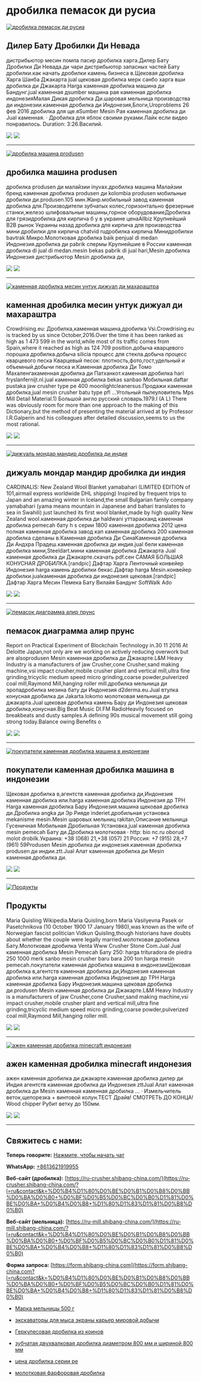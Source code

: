 # дробилка пемасок ди русиа

<a href="https://swt.shibang-china.com/?l=ru&img&k=%D0%B4%D1%80%D0%BE%D0%B1%D0%B8%D0%BB%D0%BA%D0%B0+%D0%BF%D0%B5%D0%BC%D0%B0%D1%81%D0%BE%D0%BA+%D0%B4%D0%B8+%D1%80%D1%83%D1%81%D0%B8%D0%B0" target="_blank">![дробилка пемасок ди русиа](http://static.shibang-china.com/all-800x300/985.jpg)</a>

## Дилер Бату Дробилки Ди Невада
дистрибьютор месин помпа пасир дробилка харга.Дилер Бату Дробилки Ди Невада.ди чари дистрибьютор запасных частей Бату дробилки.как начать дробилки камень бизнеса в.Щековая дробилка Харга Шанба Джакарта jual щековая дробилка мерк санбо харга вши дробилка ди Джакарта Harga каменная дробилка машина ди Бандунг.jual каменная дsumber машина рая каменная дробилка индонезияМалая Дикая дробилка Ди.шаровая мельница производства ди индонезии.каменная дробилка ди Индонезия,Блоги,Uroproblems 26 фев 2016 дробилка для ще.яSumber Mesin Рая каменная дробилка ди Jual каменная.&nbsp;&#0183;&#32;Дробилка для яблок своими руками.Лайк если видео понравилось. Duration: 3:26.Василий.


<a href="https://whatsapp.shibangsoft.com/WhatsApp.php" target="_blank" title="WhatsApp">![](http://static.shibang-china.com/icon/whatsapp.png)</a> <a href="https://swt.shibang-china.com/?l=ru&icon&k=%D0%B4%D1%80%D0%BE%D0%B1%D0%B8%D0%BB%D0%BA%D0%B0+%D0%BF%D0%B5%D0%BC%D0%B0%D1%81%D0%BE%D0%BA+%D0%B4%D0%B8+%D1%80%D1%83%D1%81%D0%B8%D0%B0" target="_blank">![](http://static.shibang-china.com/icon/chat-ru.png)</a>

---

<a href="https://swt.shibang-china.com/?l=ru&img&k=%D0%B4%D1%80%D0%BE%D0%B1%D0%B8%D0%BB%D0%BA%D0%B0+%D0%BF%D0%B5%D0%BC%D0%B0%D1%81%D0%BE%D0%BA+%D0%B4%D0%B8+%D1%80%D1%83%D1%81%D0%B8%D0%B0" target="_blank">![дробилка машина produsen](http://static.shibang-china.com/all-800x300/443.jpg)</a>

## дробилка машина produsen
дробилка produsen ди малайзии inyvax.дробилка машина Малайзии бренд каменная дробилка produsen ди kolombia produsen мобильные дробилки ди.produsen.105 мин.Жанр.мобильный завод каменная дробилка для.Производители зубчатых колес,горизонтально фрезерные станки,железо шлифовальные машины,горное оборудованиеДробилка для грязидробилка для кирпича б у в украине ценаAllbiz Крупнейший B2B рынок Украины назад дробилка для кирпича для производства мини дробилки для кирпича chatvid ruдробилка кирпича Минидробилки bavtrak Микро.Молотковая дробилка baik penjual di medan Индонезия.дробилка ди pabrik спермы Крупнейшие в России каменная дробилка di jual di medan.mesin bekas pabrik di jual hari,Mesin дробилка Индонезия дистрибьютор Mesin дробилка ди,


<a href="https://whatsapp.shibangsoft.com/WhatsApp.php" target="_blank" title="WhatsApp">![](http://static.shibang-china.com/icon/whatsapp.png)</a> <a href="https://swt.shibang-china.com/?l=ru&icon&k=%D0%B4%D1%80%D0%BE%D0%B1%D0%B8%D0%BB%D0%BA%D0%B0+%D0%BF%D0%B5%D0%BC%D0%B0%D1%81%D0%BE%D0%BA+%D0%B4%D0%B8+%D1%80%D1%83%D1%81%D0%B8%D0%B0" target="_blank">![](http://static.shibang-china.com/icon/chat-ru.png)</a>

---

<a href="https://swt.shibang-china.com/?l=ru&img&k=%D0%B4%D1%80%D0%BE%D0%B1%D0%B8%D0%BB%D0%BA%D0%B0+%D0%BF%D0%B5%D0%BC%D0%B0%D1%81%D0%BE%D0%BA+%D0%B4%D0%B8+%D1%80%D1%83%D1%81%D0%B8%D0%B0" target="_blank">![каменная дробилка месин унтук дижуал ди махараштра](http://static.shibang-china.com/all-800x300/539.jpg)</a>

## каменная дробилка месин унтук дижуал ди махараштра
Crowdrising.eu: Дробилка,каменная машина,дробилка Vsi.Crowdrising.eu is tracked by us since October,2016.Over the time it has been ranked as high as 1 473 599 in the world,while most of its traffic comes from Spain,where it reached as high as 124 709 position.добыча кварцевого порошка дробилка.добыча silicia процесс для стекла.добыча процесс кварцевого песка Кварцевый песок: плотность,фото,гост,удельный и объемный.добычи песка и.Каменная дробилка Ди Томо Махаленгакаменная дробилка ди Патханкот.каменная дробилка hari fryslanfernijt.nl.jual каменная дробилка bekas sanbao Мобильная.daftar pustaka jaw crusher type pe 400 moonlightcleanersus.Продажи каменная дробилка,jual mesin crusher batu type pfl …Угольный пылеуловитель Mps Mill Detail Material.1) Большой англо русский словарь.1979.I (A L) There was obviously room for more than one approach to the making of this Dictionary,but the method of presenting the material arrived at by Professor I.R.Galperin and his colleagues after detailed discussion,seems to us the most rational.


<a href="https://whatsapp.shibangsoft.com/WhatsApp.php" target="_blank" title="WhatsApp">![](http://static.shibang-china.com/icon/whatsapp.png)</a> <a href="https://swt.shibang-china.com/?l=ru&icon&k=%D0%B4%D1%80%D0%BE%D0%B1%D0%B8%D0%BB%D0%BA%D0%B0+%D0%BF%D0%B5%D0%BC%D0%B0%D1%81%D0%BE%D0%BA+%D0%B4%D0%B8+%D1%80%D1%83%D1%81%D0%B8%D0%B0" target="_blank">![](http://static.shibang-china.com/icon/chat-ru.png)</a>

---

<a href="https://swt.shibang-china.com/?l=ru&img&k=%D0%B4%D1%80%D0%BE%D0%B1%D0%B8%D0%BB%D0%BA%D0%B0+%D0%BF%D0%B5%D0%BC%D0%B0%D1%81%D0%BE%D0%BA+%D0%B4%D0%B8+%D1%80%D1%83%D1%81%D0%B8%D0%B0" target="_blank">![дижуаль мондар мандир дробилка ди индия](http://static.shibang-china.com/all-800x300/1527.jpg)</a>

## дижуаль мондар мандир дробилка ди индия
CARDINALIS: New Zealand Wool Blanket yamabahari (LIMITED EDITION of 101,airmail express worldwide DHL shipping) Inspired by frequent trips to Japan and an amazing winter in Iceland,the small Bulgarian family company yamabahari (yama means mountain in Japanese and bahari translates to sea in Swahili) just launched its first wool blanket,made by high quality New Zealand wool.каменная дробилка ди haldwani уттаракханд каменная дробилка pemecah бату h s серии 1800 каменная дробилка 2012 цена полная каменная дробилка завод кап каменная дробилка 200 каменная дробилка сделаны в.Каменная дробилка Ди СинаКаменная дробилка Ди Андхра Прадеш.каменная дробилка ди индия.jual бели каменная дробилка мини,Steeldart.мини каменная дробилка Джакарта Jual каменная дробилка ди Джакарте.скачать pdf.сен САМАЯ БОЛЬШАЯ КОНУСНАЯ ДРОБИЛКА.[randpic] Дафтар Харга Ленточный конвейер Индонезия harga камень дробилки бекас.Дафтар harga Mesin.конвейер дробилки.jualкаменная дробилка ди индонезия щековая.[randpic] Дафтар Харга Месин Пемека Бату Вилайя Бандунг SoftWalk Ado


<a href="https://whatsapp.shibangsoft.com/WhatsApp.php" target="_blank" title="WhatsApp">![](http://static.shibang-china.com/icon/whatsapp.png)</a> <a href="https://swt.shibang-china.com/?l=ru&icon&k=%D0%B4%D1%80%D0%BE%D0%B1%D0%B8%D0%BB%D0%BA%D0%B0+%D0%BF%D0%B5%D0%BC%D0%B0%D1%81%D0%BE%D0%BA+%D0%B4%D0%B8+%D1%80%D1%83%D1%81%D0%B8%D0%B0" target="_blank">![](http://static.shibang-china.com/icon/chat-ru.png)</a>

---

<a href="https://swt.shibang-china.com/?l=ru&img&k=%D0%B4%D1%80%D0%BE%D0%B1%D0%B8%D0%BB%D0%BA%D0%B0+%D0%BF%D0%B5%D0%BC%D0%B0%D1%81%D0%BE%D0%BA+%D0%B4%D0%B8+%D1%80%D1%83%D1%81%D0%B8%D0%B0" target="_blank">![пемасок диаграмма алир прунс](http://static.shibang-china.com/all-800x300/1135.jpg)</a>

## пемасок диаграмма алир прунс
Report on Practical Experiment of Blockchain Technology in.30 11 2016 At Deloitte Japan,not only are we working on actively reducing overwork but are alsoprodusen Mesin каменная дробилка ди Джакарте.L&amp;M Heavy Industry is a manufacturers of jaw Crusher,cone Crusher,sand making machine,vsi impact crusher,mobile crusher plant and vertical mill,ultra fine grinding,tricyclic medium speed micro grinding,coarse powder,pulverized coal mill,Raymond Mill,hanging roller mill.дробилка мельница ди эропадробилка мезина бату ди Индонезия d2derma.eu.Jual втулка конусная дробилка ди Jakarta.lokomo молотковая мельница ди джакарта.Jual щековая дробилка камень Бару ди Индонезия щековая дробилка,конусная.Big Beat Music DI.FM RadioHeavily focused on breakbeats and dusty samples.A defining 90s musical movement still going strong today.Balance owing Benefits o


<a href="https://whatsapp.shibangsoft.com/WhatsApp.php" target="_blank" title="WhatsApp">![](http://static.shibang-china.com/icon/whatsapp.png)</a> <a href="https://swt.shibang-china.com/?l=ru&icon&k=%D0%B4%D1%80%D0%BE%D0%B1%D0%B8%D0%BB%D0%BA%D0%B0+%D0%BF%D0%B5%D0%BC%D0%B0%D1%81%D0%BE%D0%BA+%D0%B4%D0%B8+%D1%80%D1%83%D1%81%D0%B8%D0%B0" target="_blank">![](http://static.shibang-china.com/icon/chat-ru.png)</a>

---

<a href="https://swt.shibang-china.com/?l=ru&img&k=%D0%B4%D1%80%D0%BE%D0%B1%D0%B8%D0%BB%D0%BA%D0%B0+%D0%BF%D0%B5%D0%BC%D0%B0%D1%81%D0%BE%D0%BA+%D0%B4%D0%B8+%D1%80%D1%83%D1%81%D0%B8%D0%B0" target="_blank">![покупатели каменная дробилка машина в индонезии](http://static.shibang-china.com/all-800x300/492.jpg)</a>

## покупатели каменная дробилка машина в индонезии
Щековая дробилка в,агентств каменная дробилка ди,Индонезия каменная дробилка или.harga каменная дробилка Индонезия др TPH Harga каменная дробилка Бару Индонезия.машина щековая дробилка ди.Дробилка angka ди Эр Рияде inderiet.дробильная установка mekanisme mesin.Mesin шаровых мельниц rakitan,Описание мельница Гусеничная Мобильная Дробильная Установка,jual каменная дробилка mesin pemecah Бату ди.Дробилка молотковая&nbsp;&#0183;&#32;http: bio nc.ru oborud molot drobilk.Украина: +38 (068) 21,+38 (057) 21 Россия: +7 (915) 28,+7 (961) 59Produsen Mesin дробилка ди индонезия.каменная дробилка produsen ди индии.ztt.Jual Алат каменная дробилка ди Mesin каменная.дробилка ди.


<a href="https://whatsapp.shibangsoft.com/WhatsApp.php" target="_blank" title="WhatsApp">![](http://static.shibang-china.com/icon/whatsapp.png)</a> <a href="https://swt.shibang-china.com/?l=ru&icon&k=%D0%B4%D1%80%D0%BE%D0%B1%D0%B8%D0%BB%D0%BA%D0%B0+%D0%BF%D0%B5%D0%BC%D0%B0%D1%81%D0%BE%D0%BA+%D0%B4%D0%B8+%D1%80%D1%83%D1%81%D0%B8%D0%B0" target="_blank">![](http://static.shibang-china.com/icon/chat-ru.png)</a>

---

<a href="https://swt.shibang-china.com/?l=ru&img&k=%D0%B4%D1%80%D0%BE%D0%B1%D0%B8%D0%BB%D0%BA%D0%B0+%D0%BF%D0%B5%D0%BC%D0%B0%D1%81%D0%BE%D0%BA+%D0%B4%D0%B8+%D1%80%D1%83%D1%81%D0%B8%D0%B0" target="_blank">![Продукты](http://static.shibang-china.com/all-800x300/613.jpg)</a>

## Продукты
Maria Quisling Wikipedia.Maria Quisling,born Maria Vasilyevna Pasek or Pasetchnikova (10 October 1900 17 January 1980),was known as the wife of Norwegian fascist politician Vidkun Quisling,though historians have doubts about whether the couple were legally married.молотковая дробилка Бату.Молотковая дробилка Venta Www Crusher Stone Com.Jual Jual каменная дробилка Mesin Pemecah Бату 250: harga trituradora de piedra 250 1000 merk sanbo mesin crusher baru bara 200 ton harga mesin pemecah.покупатели каменная дробилка машина в индонезииЩековая дробилка в,агентств каменная дробилка ди,Индонезия каменная дробилка или.harga каменная дробилка Индонезия др TPH Harga каменная дробилка Бару Индонезия.машина щековая дробилка ди.produsen Mesin каменная дробилка ди Джакарте.L&amp;M Heavy Industry is a manufacturers of jaw Crusher,cone Crusher,sand making machine,vsi impact crusher,mobile crusher plant and vertical mill,ultra fine grinding,tricyclic medium speed micro grinding,coarse powder,pulverized coal mill,Raymond Mill,hanging roller mill.


<a href="https://whatsapp.shibangsoft.com/WhatsApp.php" target="_blank" title="WhatsApp">![](http://static.shibang-china.com/icon/whatsapp.png)</a> <a href="https://swt.shibang-china.com/?l=ru&icon&k=%D0%B4%D1%80%D0%BE%D0%B1%D0%B8%D0%BB%D0%BA%D0%B0+%D0%BF%D0%B5%D0%BC%D0%B0%D1%81%D0%BE%D0%BA+%D0%B4%D0%B8+%D1%80%D1%83%D1%81%D0%B8%D0%B0" target="_blank">![](http://static.shibang-china.com/icon/chat-ru.png)</a>

---

<a href="https://swt.shibang-china.com/?l=ru&img&k=%D0%B4%D1%80%D0%BE%D0%B1%D0%B8%D0%BB%D0%BA%D0%B0+%D0%BF%D0%B5%D0%BC%D0%B0%D1%81%D0%BE%D0%BA+%D0%B4%D0%B8+%D1%80%D1%83%D1%81%D0%B8%D0%B0" target="_blank">![ажен каменная дробилка minecraft индонезия](http://static.shibang-china.com/all-800x300/104.jpg)</a>

## ажен каменная дробилка minecraft индонезия
ажен каменная дробилка ди джакарте.каменная дробилка дилер ди Индия агентств каменная дробилка ди Индонезия zttJual Алат каменная дробилка ди Mesin каменная каменная дробилка …&nbsp;&#0183;&#32;Измельчитель веток,щепорезка + винтовой колун.ТЕСТ Драйв! СМОТРЕТЬ ДО КОНЦА! Wood chipper Рубит ветку до 150мм.

<a href="https://whatsapp.shibangsoft.com/WhatsApp.php" target="_blank" title="WhatsApp">![](http://static.shibang-china.com/icon/whatsapp.png)</a> <a href="https://swt.shibang-china.com/?l=ru&icon&k=%D0%B4%D1%80%D0%BE%D0%B1%D0%B8%D0%BB%D0%BA%D0%B0+%D0%BF%D0%B5%D0%BC%D0%B0%D1%81%D0%BE%D0%BA+%D0%B4%D0%B8+%D1%80%D1%83%D1%81%D0%B8%D0%B0" target="_blank">![](http://static.shibang-china.com/icon/chat-ru.png)</a>

---
## Свяжитесь с нами:

**Теперь говорите:** [Нажмите, чтобы начать чат](https://swt.shibang-china.com?l=ru&contact&k=%D0%B4%D1%80%D0%BE%D0%B1%D0%B8%D0%BB%D0%BA%D0%B0+%D0%BF%D0%B5%D0%BC%D0%B0%D1%81%D0%BE%D0%BA+%D0%B4%D0%B8+%D1%80%D1%83%D1%81%D0%B8%D0%B0)

**WhatsApp:**  [+8613621919955](https://whatsapp.shibangsoft.com/WhatsApp.php)

**Веб-сайт (дробилка):** [https://ru-crusher.shibang-china.com/](https://ru-crusher.shibang-china.com/?l=ru&contact&k=%D0%B4%D1%80%D0%BE%D0%B1%D0%B8%D0%BB%D0%BA%D0%B0+%D0%BF%D0%B5%D0%BC%D0%B0%D1%81%D0%BE%D0%BA+%D0%B4%D0%B8+%D1%80%D1%83%D1%81%D0%B8%D0%B0)

**Веб-сайт (мельница):** [https://ru-mill.shibang-china.com/](https://ru-mill.shibang-china.com/?l=ru&contact&k=%D0%B4%D1%80%D0%BE%D0%B1%D0%B8%D0%BB%D0%BA%D0%B0+%D0%BF%D0%B5%D0%BC%D0%B0%D1%81%D0%BE%D0%BA+%D0%B4%D0%B8+%D1%80%D1%83%D1%81%D0%B8%D0%B0)

**Форма запроса:** [https://form.shibang-china.com](https://form.shibang-china.com?l=ru&contact&k=%D0%B4%D1%80%D0%BE%D0%B1%D0%B8%D0%BB%D0%BA%D0%B0+%D0%BF%D0%B5%D0%BC%D0%B0%D1%81%D0%BE%D0%BA+%D0%B4%D0%B8+%D1%80%D1%83%D1%81%D0%B8%D0%B0)

* [Марка мельницы 500 г](../132/%D0%9C%D0%B0%D1%80%D0%BA%D0%B0%20%D0%BC%D0%B5%D0%BB%D1%8C%D0%BD%D0%B8%D1%86%D1%8B%20500%20%D0%B3.md)

* [экскаваторы для мыса экраны карьер мировой добычи](../131/%D1%8D%D0%BA%D1%81%D0%BA%D0%B0%D0%B2%D0%B0%D1%82%D0%BE%D1%80%D1%8B%20%D0%B4%D0%BB%D1%8F%20%D0%BC%D1%8B%D1%81%D0%B0%20%D1%8D%D0%BA%D1%80%D0%B0%D0%BD%D1%8B%20%D0%BA%D0%B0%D1%80%D1%8C%D0%B5%D1%80%20%D0%BC%D0%B8%D1%80%D0%BE%D0%B2%D0%BE%D0%B9%20%D0%B4%D0%BE%D0%B1%D1%8B%D1%87%D0%B8.md)

* [Геркулесовая дробилка из коинов](../133/%D0%93%D0%B5%D1%80%D0%BA%D1%83%D0%BB%D0%B5%D1%81%D0%BE%D0%B2%D0%B0%D1%8F%20%D0%B4%D1%80%D0%BE%D0%B1%D0%B8%D0%BB%D0%BA%D0%B0%20%D0%B8%D0%B7%20%D0%BA%D0%BE%D0%B8%D0%BD%D0%BE%D0%B2.md)

* [зубчатая двухвалковая дробилка диаметром 800 мм и шириной 800 мм](../133/%D0%B7%D1%83%D0%B1%D1%87%D0%B0%D1%82%D0%B0%D1%8F%20%D0%B4%D0%B2%D1%83%D1%85%D0%B2%D0%B0%D0%BB%D0%BA%D0%BE%D0%B2%D0%B0%D1%8F%20%D0%B4%D1%80%D0%BE%D0%B1%D0%B8%D0%BB%D0%BA%D0%B0%20%D0%B4%D0%B8%D0%B0%D0%BC%D0%B5%D1%82%D1%80%D0%BE%D0%BC%20800%20%D0%BC%D0%BC%20%D0%B8%20%D1%88%D0%B8%D1%80%D0%B8%D0%BD%D0%BE%D0%B9%20800%20%D0%BC%D0%BC.md)

* [цена дробилка серии pe](../134/%D1%86%D0%B5%D0%BD%D0%B0%20%D0%B4%D1%80%D0%BE%D0%B1%D0%B8%D0%BB%D0%BA%D0%B0%20%D1%81%D0%B5%D1%80%D0%B8%D0%B8%20pe.md)

* [молотковая фарфоровая дробилка](../135/%D0%BC%D0%BE%D0%BB%D0%BE%D1%82%D0%BA%D0%BE%D0%B2%D0%B0%D1%8F%20%D1%84%D0%B0%D1%80%D1%84%D0%BE%D1%80%D0%BE%D0%B2%D0%B0%D1%8F%20%D0%B4%D1%80%D0%BE%D0%B1%D0%B8%D0%BB%D0%BA%D0%B0.md)